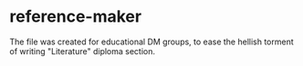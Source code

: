 # reference-maker
The file was created for educational DM groups, to ease the hellish torment of writing "Literature" diploma section.

